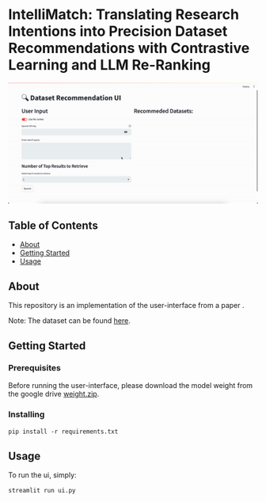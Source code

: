 # IntelliMatch: Translating Research Intentions into Precision Dataset Recommendations with Contrastive Learning and LLM Re-Ranking

<img src="assets/ui.gif">

## Table of Contents

- [About](#about)
- [Getting Started](#getting_started)
- [Usage](#usage)

## About <a name = "about"></a>

This repository is an implementation of the user-interface from a paper []().

Note: The dataset can be found [here](https://drive.google.com/drive/folders/1BK7_K_e_eDa6qeRcJB8YxGPT9atePJQ8?usp=drive_link).

## Getting Started <a name = "getting_started"></a>

### Prerequisites

Before running the user-interface, please download the model weight from the google drive [weight.zip](https://drive.google.com/file/d/1HEwQHdDBiVuj1FuO3zHQ11lhj0W3vJZk/view?usp=drive_link).

### Installing

```
pip install -r requirements.txt
```

## Usage <a name = "usage"></a>

To run the ui, simply:

```
streamlit run ui.py
```
